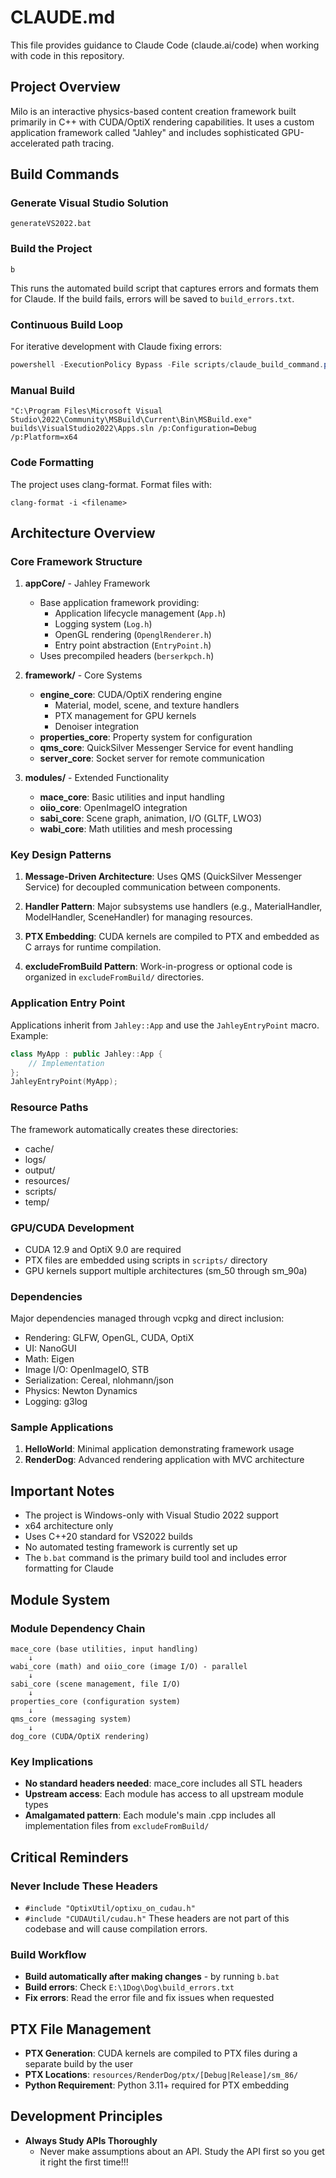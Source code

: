 # CLAUDE.md

This file provides guidance to Claude Code (claude.ai/code) when working with code in this repository.

## Project Overview

Milo is an interactive physics-based content creation framework built primarily in C++ with CUDA/OptiX rendering capabilities. It uses a custom application framework called "Jahley" and includes sophisticated GPU-accelerated path tracing.

## Build Commands

### Generate Visual Studio Solution
```batch
generateVS2022.bat
```

### Build the Project
```batch
b
```
This runs the automated build script that captures errors and formats them for Claude. If the build fails, errors will be saved to `build_errors.txt`.

### Continuous Build Loop
For iterative development with Claude fixing errors:
```powershell
powershell -ExecutionPolicy Bypass -File scripts/claude_build_command.ps1 -Action loop
```

### Manual Build
```batch
"C:\Program Files\Microsoft Visual Studio\2022\Community\MSBuild\Current\Bin\MSBuild.exe" builds\VisualStudio2022\Apps.sln /p:Configuration=Debug /p:Platform=x64
```

### Code Formatting
The project uses clang-format. Format files with:
```batch
clang-format -i <filename>
```

## Architecture Overview

### Core Framework Structure

1. **appCore/** - Jahley Framework
   - Base application framework providing:
     - Application lifecycle management (`App.h`)
     - Logging system (`Log.h`)
     - OpenGL rendering (`OpenglRenderer.h`)
     - Entry point abstraction (`EntryPoint.h`)
   - Uses precompiled headers (`berserkpch.h`)

2. **framework/** - Core Systems
   - **engine_core**: CUDA/OptiX rendering engine
     - Material, model, scene, and texture handlers
     - PTX management for GPU kernels
     - Denoiser integration
   - **properties_core**: Property system for configuration
   - **qms_core**: QuickSilver Messenger Service for event handling
   - **server_core**: Socket server for remote communication

3. **modules/** - Extended Functionality
   - **mace_core**: Basic utilities and input handling
   - **oiio_core**: OpenImageIO integration
   - **sabi_core**: Scene graph, animation, I/O (GLTF, LWO3)
   - **wabi_core**: Math utilities and mesh processing

### Key Design Patterns

1. **Message-Driven Architecture**: Uses QMS (QuickSilver Messenger Service) for decoupled communication between components.

2. **Handler Pattern**: Major subsystems use handlers (e.g., MaterialHandler, ModelHandler, SceneHandler) for managing resources.

3. **PTX Embedding**: CUDA kernels are compiled to PTX and embedded as C arrays for runtime compilation.

4. **excludeFromBuild Pattern**: Work-in-progress or optional code is organized in `excludeFromBuild/` directories.

### Application Entry Point

Applications inherit from `Jahley::App` and use the `JahleyEntryPoint` macro. Example:
```cpp
class MyApp : public Jahley::App {
    // Implementation
};
JahleyEntryPoint(MyApp);
```

### Resource Paths

The framework automatically creates these directories:
- cache/
- logs/
- output/
- resources/
- scripts/
- temp/

### GPU/CUDA Development

- CUDA 12.9 and OptiX 9.0 are required
- PTX files are embedded using scripts in `scripts/` directory
- GPU kernels support multiple architectures (sm_50 through sm_90a)

### Dependencies

Major dependencies managed through vcpkg and direct inclusion:
- Rendering: GLFW, OpenGL, CUDA, OptiX
- UI: NanoGUI
- Math: Eigen
- Image I/O: OpenImageIO, STB
- Serialization: Cereal, nlohmann/json
- Physics: Newton Dynamics
- Logging: g3log

### Sample Applications

1. **HelloWorld**: Minimal application demonstrating framework usage
2. **RenderDog**: Advanced rendering application with MVC architecture

## Important Notes

- The project is Windows-only with Visual Studio 2022 support
- x64 architecture only
- Uses C++20 standard for VS2022 builds
- No automated testing framework is currently set up
- The `b.bat` command is the primary build tool and includes error formatting for Claude

## Module System

### Module Dependency Chain
```
mace_core (base utilities, input handling)
    ↓
wabi_core (math) and oiio_core (image I/O) - parallel
    ↓
sabi_core (scene management, file I/O)
    ↓
properties_core (configuration system)
    ↓
qms_core (messaging system)
    ↓
dog_core (CUDA/OptiX rendering)
```

### Key Implications
- **No standard headers needed**: mace_core includes all STL headers
- **Upstream access**: Each module has access to all upstream module types
- **Amalgamated pattern**: Each module's main .cpp includes all implementation files from `excludeFromBuild/`


## Critical Reminders

### Never Include These Headers
- `#include "OptixUtil/optixu_on_cudau.h"`
- `#include "CUDAUtil/cudau.h"`
These headers are not part of this codebase and will cause compilation errors.

### Build Workflow
- **Build automatically after making changes** - by running `b.bat`
- **Build errors**: Check `E:\1Dog\Dog\build_errors.txt`
- **Fix errors**: Read the error file and fix issues when requested

## PTX File Management

- **PTX Generation**: CUDA kernels are compiled to PTX files during a separate build by the user
- **PTX Locations**: `resources/RenderDog/ptx/[Debug|Release]/sm_86/`
- **Python Requirement**: Python 3.11+ required for PTX embedding

## Development Principles

- **Always Study APIs Thoroughly**
  - Never make assumptions about an API. Study the API first so you get it right the first time!!!

